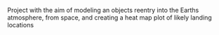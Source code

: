 
Project with the aim of modeling an objects reentry into the Earths atmosphere, from space, and
creating a heat map plot of likely landing locations